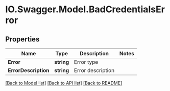 # IO.Swagger.Model.BadCredentialsError
## Properties

Name | Type | Description | Notes
------------ | ------------- | ------------- | -------------
**Error** | **string** | Error type | 
**ErrorDescription** | **string** | Error description | 

[[Back to Model list]](../README.md#documentation-for-models) [[Back to API list]](../README.md#documentation-for-api-endpoints) [[Back to README]](../README.md)

